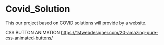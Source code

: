 # Covid_Solution
This our project  based on COVID solutions will provide by a website.


CSS BUTTON ANIMATION https://1stwebdesigner.com/20-amazing-pure-css-animated-buttons/